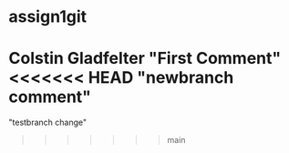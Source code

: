# assign1git
Colstin Gladfelter
"First Comment"
<<<<<<< HEAD
"newbranch comment"
=======
"testbranch change"
>>>>>>> main

